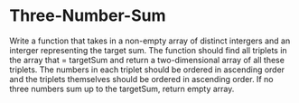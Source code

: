 # Three-Number-Sum

Write a function that takes in a non-empty array of distinct intergers and an interger representing the target sum. The function should find all triplets in the array that = targetSum and return a two-dimensional array of all these triplets. The numbers in each triplet should be ordered in ascending order and the triplets themselves should be ordered in ascending order. If no three numbers sum up to the targetSum, return empty array.
